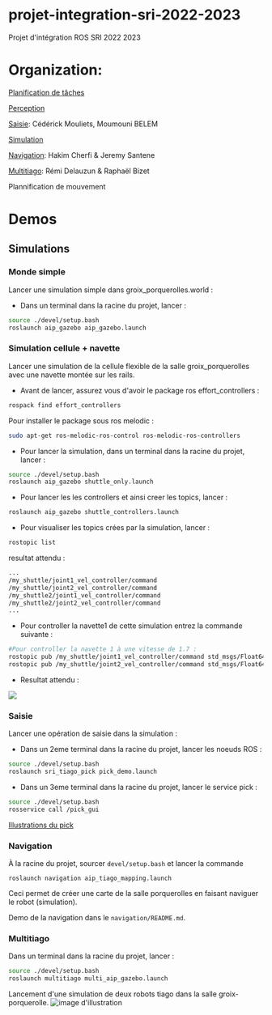 # projet-integration-sri-2022-2023
Projet d'intégration ROS SRI 2022 2023

# Organization:

[Planification de tâches]()

[Perception]()

[Saisie](sri_tiago_pick): Cédérick Mouliets, Moumouni BELEM

[Simulation](aip_gazebo) 

[Navigation](navigation/README.md): Hakim Cherfi & Jeremy Santene

[Multitiago](aip_multitiago/README.md): Rémi Delauzun & Raphaël Bizet

Plannification de mouvement

# Demos

## Simulations

### Monde simple
Lancer une simulation simple dans groix_porquerolles.world : 
- Dans un terminal dans la racine du projet, lancer :

```bash
source ./devel/setup.bash
roslaunch aip_gazebo aip_gazebo.launch
```

### Simulation cellule + navette
Lancer une simulation de la cellule flexible de la salle groix_porquerolles avec une navette montée sur les rails.

- Avant de lancer, assurez vous d'avoir le package ros effort_controllers :
```bash
rospack find effort_controllers
```
Pour installer le package sous ros melodic :
```bash
sudo apt-get ros-melodic-ros-control ros-melodic-ros-controllers
```

- Pour lancer la simulation, dans un terminal dans la racine du projet, lancer :
```bash
source ./devel/setup.bash
roslaunch aip_gazebo shuttle_only.launch
```

- Pour lancer les les controllers et ainsi creer les topics, lancer :
```bash
roslaunch aip_gazebo shuttle_controllers.launch
```

- Pour visualiser les topics crées par la simulation, lancer :
```bash
rostopic list
```
resultat attendu :
```bash
...
/my_shuttle/joint1_vel_controller/command
/my_shuttle/joint2_vel_controller/command
/my_shuttle2/joint1_vel_controller/command
/my_shuttle2/joint2_vel_controller/command
...
```

- Pour controller la navette1 de cette simulation entrez la commande suivante :
```bash
#Pour controller la navette 1 à une vitesse de 1.7 :
rostopic pub /my_shuttle/joint1_vel_controller/command std_msgs/Float64 "data: -1.7"
rostopic pub /my_shuttle/joint2_vel_controller/command std_msgs/Float64 "data:  1.7"
```

- Resultat attendu : 

![](media/shuttle_demo.gif)


	
### Saisie
Lancer une opération de saisie dans la simulation :
- Dans un 2eme terminal dans la racine du projet, lancer les noeuds ROS :
```bash
source ./devel/setup.bash
roslaunch sri_tiago_pick pick_demo.launch
```

- Dans un 3eme terminal dans la racine du projet, lancer le service pick :
```bash
source ./devel/setup.bash
rosservice call /pick_gui
```
[Illustrations du pick](sri_tiago_pick/screenshots) 

### Navigation

À la racine du projet, sourcer ```devel/setup.bash``` et lancer la commande

``` code
roslaunch navigation aip_tiago_mapping.launch
```

Ceci permet de créer une carte de la salle porquerolles en faisant naviguer le robot (simulation).

Demo de la navigation dans le ```navigation/README.md```.


### Multitiago

Dans un terminal dans la racine du projet, lancer :

```bash
source ./devel/setup.bash
roslaunch multitiago multi_aip_gazebo.launch
```
Lancement d'une simulation de deux robots tiago dans la salle groix-porquerolle.
![image d'illustration](https://github.com/aip-primeca-occitanie/projet-integration-sri-2021-2022/blob/main/multitiago/screenshots/multitiago_simulation.png?raw=true)

